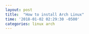 ```yaml
---
layout: post
title:  "How to install Arch Linux"
time: '2018-01-02 02:29:30 -0500'
categories: linux arch
---
```

